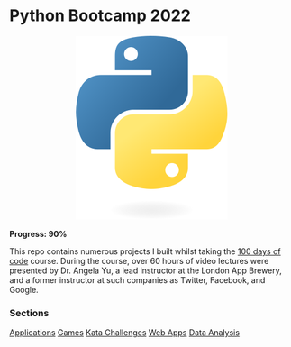 # Python Bootcamp 2022

<p align="center">
  <img src="python-logo.png" />
</p>

**Progress: 90%**

This repo contains numerous projects I built whilst taking the [100 days of code](https://www.udemy.com/course/100-days-of-code/) course. During the course, over 60 hours of video lectures were presented by Dr. Angela Yu, a lead instructor at the London App Brewery, and a former instructor at such companies as Twitter, Facebook, and Google.

### Sections
[Applications](https://github.com/Steven-Klavins/Python-Bootcamp-2022/tree/main/Applications) 
[Games](https://github.com/Steven-Klavins/Python-Bootcamp-2022/tree/main/Games) 
[Kata Challenges](https://github.com/Steven-Klavins/Python-Bootcamp-2022/tree/main/Kata%20Challenges) 
[Web Apps](https://github.com/Steven-Klavins/Python-Bootcamp-2022/tree/main/Web%20Apps)
[Data Analysis](https://github.com/Steven-Klavins/Python-Bootcamp-2022-Data-Analysis)



